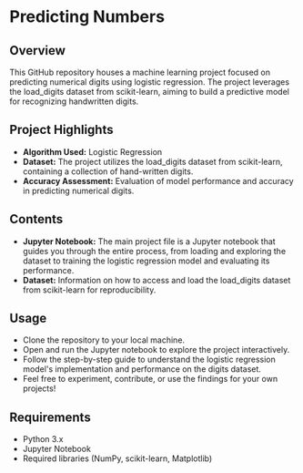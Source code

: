 # Predicting Numbers
## Overview
This GitHub repository houses a machine learning project focused on predicting numerical digits using logistic regression. The project leverages the load_digits dataset from scikit-learn, aiming to build a predictive model for recognizing handwritten digits.

## Project Highlights
* **Algorithm Used:** Logistic Regression
* **Dataset:** The project utilizes the load_digits dataset from scikit-learn, containing a collection of hand-written digits.
* **Accuracy Assessment:** Evaluation of model performance and accuracy in predicting numerical digits.

## Contents
* **Jupyter Notebook:** The main project file is a Jupyter notebook that guides you through the entire process, from loading and exploring the dataset to training the logistic regression model and evaluating its performance.
* **Dataset:** Information on how to access and load the load_digits dataset from scikit-learn for reproducibility.

## Usage
* Clone the repository to your local machine.
* Open and run the Jupyter notebook to explore the project interactively.
* Follow the step-by-step guide to understand the logistic regression model's implementation and performance on the digits dataset.
* Feel free to experiment, contribute, or use the findings for your own projects!

## Requirements
* Python 3.x
* Jupyter Notebook
* Required libraries (NumPy, scikit-learn, Matplotlib)
